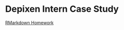 # Depixen Intern Case Study
[RMarkdown Homework](https://pjournal.github.io/metingungorr/so-so/Depixen.html)
